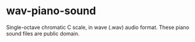 wav-piano-sound
===============
Single-octave chromatic C scale, in wave (.wav) audio format. These piano sound files are public domain.
